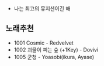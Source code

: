 - 나는 최고의 뮤지션이긴 해



## 노래추천
- 1001 Cosmic - Redvelvet
- 1002 괴물이 피는 숲 (+1Key) - Dovivi
- 1005 군청 - Yoasobi(ikura, Ayase)
